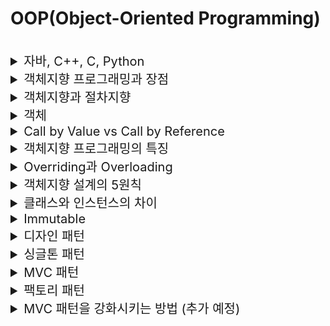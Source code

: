 # OOP(Object-Oriented Programming)

<br>

<details>
<summary style="font-size:20px">자바, C++, C, Python</summary>
<div markdown="1">

* 자바: 컴파일 언어(코드 전체를 한번에 번역), 객체지향 언어, 기본 단위가 Class, 거의 완전한 OOP, 가상머신에서 실행하여 OS와 독립적, 가비지 콜렉션 지원
* C++: 컴파일 언어, 객체지향 언어, C의 상위 호환으로 절차지향이 섞임, 각 OS에 맞는 기계어로 변환해 실행(속도 빠름), 메모리를 직접 관리할 수 있음
* C: 컴파일 언어, 절차지향 언어
* Python: 인터프리터 언어(코드를 한줄씩 번역해 실행), 객체지향 언어, C언어를 기반으로 한 언어로 머신러닝, 빅데이터 등의 분야에서 많이 사용

</div>
</details>


<details>
<summary style="font-size:20px">객체지향 프로그래밍과 장점</summary>
<div markdown="1">

* 프로그래밍에서 필요한 데이터를 `추상화`시켜 상태와 행위를 가진 `객체`를 만들고 그 객체들 간의 유기적인 `상호작용`을 통해 로직을 구성하는 프로그래밍 방식
* `추상화`가 쉽고 `상속`을 통해 코드 `재산성성`을 높일 수 있으며 객체 단위로 코드가 나눠져 있기 때문에 `디버깅과 유지보수`에 용이

</div>
</details>


<details>
<summary style="font-size:20px">객체지향과 절차지향</summary>
<div markdown="1">

* 객체지향: 객체별 개별 코딩, 클래스를 이용해 기능별로 구성 가능, 실행 속도 느림, Java -> 상태 보관
* 절차지향: 해야 할 작업을 순서대로 코딩, 함수 단위로 구성, 실행 속도 빠름, C

</div>
</details>


<details>
<summary style="font-size:20px">객체</summary>
<div markdown="1">

* 데이터(변수)와 데이터의 동작(함수, 절차, 기능)을 모두 포함한 개념
  
</div>
</details>


<details>
<summary style="font-size:20px"> Call by Value vs Call by Reference</summary>
<div markdown="1">

* `값을 복사`를 하여 처리하는지 `직접 참조`하는지의 차이
* Call by Value: 인자로 받은 값을 복사하여 처리
* Call by Reference: 인자로 받은 값의 주소를 참조하여 직접 값에 영향을 줌

</div>
</details>


<details>
<summary style="font-size:20px">객체지향 프로그래밍의 특징</summary>
<div markdown="1">

* `추상화`: 사물의 불필요한 부분을 제거하고 공통된 특징만 추출하여 이해하기 쉽게 만드는 작업
  * 하위클래스들에 존재하는 공통적인 메소드를 `인터페이스`로 정의
* `캡슐화`: 속성과 기능을 멤버 변수와 멤버 함수로 만들어 클래스라는 캡슐에 넣음
  * 목적: 소스 코드의 수정없는 재활용
  * 외부 사용자는 클래스의 세부 구현에 대해 알 필요X
  * `정보 은닉`: 접근지정자 `private`으로 멤버 변수 선언, 해당 변수에 접근하는 별도의 함수 정의
* `상속`: 부모 클래스의 기능을 모두 또는 일부 수정하여 자식 클래스가 사용하는 것
  * 코드 재사용
* `다형성`: 같은 메서드가 각각의 객체에서 서로 다른 방법으로 응답, `상속`에서 효과를 발휘, 하나의 변수명/함수명 등이 상황에 따라서 다르게 동작하는 것
  * 부모 클래스: 추상 클래스, 함수: 추상 함수
  * 자식 클래스: draw 함수를 자신의 목적에 맞게, 서로 다른 방법으로 구현 / ex) 삼각형, 사각형 그리기

</div>
</details>


<details>
<summary style="font-size:20px">Overriding과 Overloading</summary>
<div markdown="1">

* 오버라이딩: 부모 클래스에 존재하는 메서드를 자식 클래스에서 재정의하는 것
```java
SuperClass super = new SubClass();
super.function(); // SubClass의 함수 실행
```

* 오버로딩: 같은 이름의 메소드를 여러 개 정의, 매개변수의 타입이나 개수가 달라야 함

</div>
</details>


<details>
<summary style="font-size:20px">객체지향 설계의 5원칙</summary>
<div markdown="1">

* `SRP(Single Responsibility Principle)`: 단일 책임 원칙, 클래스는 단 하나의 책임을 가져야 하며 클래스를 변경하는 이유는 단 하나의 이유이어야 한다.
* `OCP(Open-Closed Principle)`: 개방-폐쇄 원칙, 확장에는 열려 있어야 하고 변경에는 닫혀 있어야 한다.
  * 인터페이스
* `LSP(Liskov Substitution Principle)`: 리스코프 치환 원칙, 상위 타입의 객체를 하위 타입의 객체로 치환해도 상위 타입을 사용하는 프로그램은 정상적으로 동작해야 한다.
  * 자식 클래스는 언제나 자신의 부모 클래스를 대체할 수 있다는 원칙이다
  * 자식 클래스가 부모 클래스의 기존 메소드의 의미를 해치지는 않는다.
* `ISP(Interface Segregation Principle)`: 인터페이스 분리 원칙, 인터페이스는 그 인터페이스를 사용하는 클라이언트를 기준으로 분리해야 한다.
  * 자신이 사용하지 않는 인터페이스는 구현하지 말아야 한다는 원칙
  * 일반적인 한 개의 인터페이스보다 구체적인 여러가지의 인터페이스를 구현하는 원칙
* `DIP(Dependency Inversion Principle)`: 의존 역전 원칙, 고수준 모듈은 저수준 모듈의 구현에 의존해서는 안된다.
  * 변하지 않는 객체에 의존한다.
  * 상위 클래스, 인터페이스, 추상 클래스일수록 변하지 않을 가능성이 높기에 하위 클래스나 구체(concrete) 클래스가 아닌 상위 클래스, 인터페이스, 추상 클래스에 의존한다.

</div>
</details>


<details>
<summary style="font-size:20px">클래스와 인스턴스의 차이</summary>
<div markdown="1">

* 클래스는 객체를 만들기 위한 템플릿, 객체는 클래스라는 템플릿을 토대로 `메모리에 할당한 실체`
* 클래스: `객체를 만드는 틀`, 객체의 속성과 기능(행위)을 정의
* 객체: `클래스라는 틀에서 생겨난 실체`, 속성(멤버 변수)과 기능(메소드, 함수)의 집합

</div>
</details>


<details>
<summary style="font-size:20px">Immutable</summary>
<div markdown="1">

* 생성 후 변경 불가한 객체로 변경을 하려면 복사 이후 변경해야함

</div>
</details>


<details>
<summary style="font-size:20px">디자인 패턴</summary>
<div markdown="1">

* 소프트웨어 코드 작성 시에 생기는 `공통적인 문제를 해결하는데 도움이 되는 코드 패턴`

</div>
</details>


<details>
<summary style="font-size:20px">싱글톤 패턴</summary>
<div markdown="1">

* 전체 프로그램에서 `단 1개의 객체`를 생생하고 공유하는 코드 패턴
* 한번의 객체 생성으로 `재사용`이 가능하기 때문에 메모리 낭비를 방지하고 객체가 `전역성`을 띄기 때문에 공유가 용이

</div>
</details>


<details>
<summary style="font-size:20px">MVC 패턴</summary>
<div markdown="1">

* Model, View, Controller라고 하는 컴포넌트로 분리하여 `비지니스 처리 로직`과 사용자 `인터페이스 요소`를 분리시켜 서로 영향없이 개발하기 수월

</div>
</details>


<details>
<summary style="font-size:20px">팩토리 패턴</summary>
<div markdown="1">

* 팩토리 패턴은 클래스의 `인스턴스를 만드는 것을 서브클래스에서 결정하는 패턴`으로 팩토리 메서드 패턴과 추상 팩토리 패턴으로 구체화됨
* 팩토리 메서드 패턴: 객체를 생성하기 위한 인터페이스를 정의하는데, 어떤 클래스의 인스턴스를 만들지는 `서브클래스`에서 결정
* 추상 팩토리 패턴: 인터페이스를 이용하여 서로 연관된, 또는 의존하는 객체를 구상 클래스를 지정하지 않고도 생성

</div>
</details>


<details>
<summary style="font-size:20px">MVC 패턴을 강화시키는 방법 (추가 예정)</summary>
<div markdown="1">

</div>
</details>
